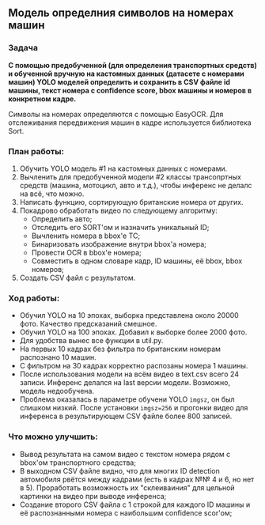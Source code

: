 ## Модель определния символов на номерах машин

### Задача 
**С помощью предобученной (для определения транспортных средств) и обученной вручную на кастомных данных (датасете с номерами машин) YOLO моделей определить и сохранить в CSV файле id машины, текст номера с confidence score, bbox машины и номеров в конкретном кадре.** 

Символы на номерах определяются с помощью EasyOCR. Для отслеживания передвижения машин в кадре используется библиотека Sort.

### План работы:
1. Обучить YOLO модель #1 на кастомных данных с номерами.
2. Вычленить для предобученной модели #2 классы трансопртных средств (машина, мотоцикл, авто и т.д.), чтобы инференс не делалс на всё, что можно.
3. Написать функцию, сортирующую британские номера от других.
4. Покадрово обработать видео по следующему алгоритму:
    - Определить авто;
    - Отследить его SORT'ом и назначить уникальный ID;
    - Вычленить номера в bbox'е ТС;
    - Бинаризовать изображение внутри bbox'a номера;
    - Провести OCR в bbox'e номера;
    - Совместить в одном словаре кадр, ID машины, её bbox, bbox номеров;
5. Создать CSV файл с результатом.

### Ход работы:
- Обучил YOLO на 10 эпохах, выборка представлена около 20000 фото. Качество предсказаний смешное.
- Обучил YOLO на 100 эпохах. Добавил к выборке более 2000 фото.
- Для удобства вынес все функции в util.py.
- На первых 10 кадрах без фильтра по британским номерам распознано 10 машин.
- С фильтром на 30 кадрах корректно распозаны номера 1 машины.
- После использования модели на всём видео в text.csv всего 24 записи. Инференс делался на last версии модели. Возможно, модель недообучена.
- Проблема оказалась в параметре обучени YOLO `imgsz`, он был слишком низкий. После установки `imgsz=256` и прогонки видео для инференса в результирующем CSV файле более 800 записей.

### Что можно улучшить:
- Вывод результата на самом видео с текстом номера рядом с bbox'ом транспортного средства;
- В выходном CSV файле видно, что для многих ID detection автомобиля рвётся между кадрами (есть в кадрах №№ 4 и 6, но нет в 5). Проработать возможность их "склеиваиния" для цельной картинки на видео при выводе инференса;
- Создание второго CSV файла с 1 строкой для каждого ID машины и её распознанными номера с наибольшим confidence scor'ом;
